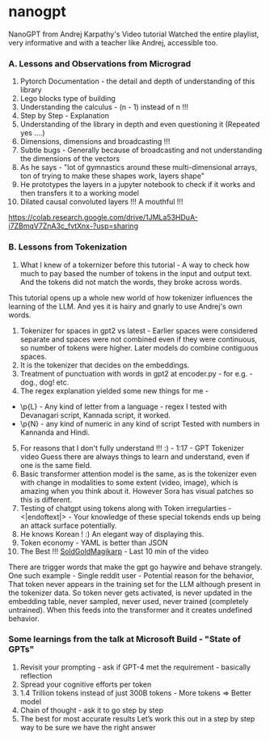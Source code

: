 # nanogpt
NanoGPT from Andrej Karpathy's Video tutorial 
Watched the entire playlist, very informative and with a teacher like Andrej, accessible too. 

### A. Lessons and Observations from Micrograd 

1. Pytorch Documentation - the detail and depth of understanding of this library
2. Lego blocks type of building
3. Understanding the calculus - (n - 1) instead of n !!!
4. Step by Step - Explanation
5. Understanding of the library in depth and even questioning it (Repeated yes ....)
6. Dimensions, dimensions and broadcasting !!!
7. Subtle bugs - Generally because of broadcasting and not understanding the dimensions of the vectors
8. As he says - "lot of gymnastics around these multi-dimensional arrays, ton of trying to make these shapes work, layers shape"
9. He prototypes the layers in a jupyter notebook to check if it works and then transfers it to a working model
10. Dilated causal convoluted layers !!! A mouthful !!!

https://colab.research.google.com/drive/1JMLa53HDuA-i7ZBmqV7ZnA3c_fvtXnx-?usp=sharing

### B. Lessons from Tokenization

1. What I knew of a tokernizer before this tutorial - A way to check how much to pay based the number of tokens in the input and output text. And the tokens did not match the words, they broke across words.

This tutorial opens up a whole new world of how tokenizer influences the learning of the LLM. And yes it is hairy and gnarly to use Andrej's own words. 

1. Tokenizer for spaces in gpt2 vs latest - Earlier spaces were considered separate and spaces were not combined even if they were continuous, so number of tokens were higher. Later models do combine contiguous spaces.
2. It is the tokenizer that decides on the embeddings.
3. Treatment  of punctuation with words in gpt2 at encoder.py - for e.g. - dog., dog! etc.
4. The regex explanation yielded some new things for me - 
- \p{L} - Any kind of letter from a language - regex
    I tested with Devanagari script, Kannada script, it worked.
- \p{N} - any kind of numeric in any kind of script
    Tested with numbers in Kannanda and Hindi. 
5. For reasons that I don't fully understand !!! :) - 1:17 - GPT Tokenizer video
Guess there are always things to learn and understand, even if one is the same field.
6. Basic transformer attention model is the same, as is the tokenizer even with change in modalities to some extent (video, image), which is amazing when you think about it. However Sora has visual patches so this is different.
7. Testing of chatgpt using tokens along with Token irregularties - <|endoftext|> - Your  knowledge of these special tokends ends up being an attack surface potentially. 
8. He knows Korean ! :) An elegant way of displaying this.
9. Token economy - YAML is better than JSON 
10. The Best !!! [SoldGoldMagikarp](https://www.lesswrong.com/posts/aPeJE8bSo6rAFoLqg/solidgoldmagikarp-plus-prompt-generation) - Last 10 min of the video

There are trigger words that make the gpt go haywire and behave strangely.
One such example - 
Single reddit user - Potential reason for the behavior, 
That token never appears in the training set for the LLM although present in the tokenizer data.
So token never gets activated, is never updated in the embedding table, never sampled, never used, never trained (completely untrained).
When this feeds into the transformer and it creates undefined behavior.

### Some learnings from the talk at Microsoft Build - "State of GPTs"

1. Revisit your prompting - ask if GPT-4 met the requirement - basically reflection
2. Spread your cognitive efforts per token
3. 1.4 Trillion tokens instead of just 300B tokens - More tokens => Better model
4. Chain of thought - ask it to go step by step
5. The best for most accurate results
Let’s work this out in a step by step way to be sure we have the right answer





